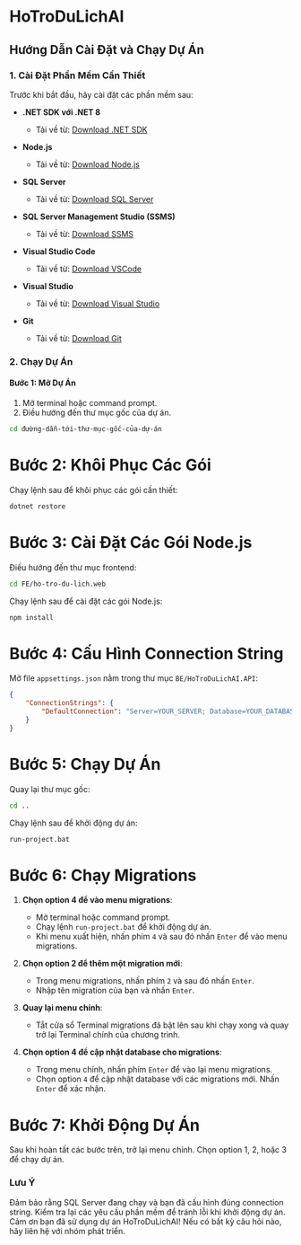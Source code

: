# HoTroDuLichAI

## Hướng Dẫn Cài Đặt và Chạy Dự Án

### 1. Cài Đặt Phần Mềm Cần Thiết

Trước khi bắt đầu, hãy cài đặt các phần mềm sau:

- **.NET SDK với .NET 8**
  - Tải về từ: [Download .NET SDK](https://dotnet.microsoft.com/download/dotnet/8.0)

- **Node.js**
  - Tải về từ: [Download Node.js](https://nodejs.org/)

- **SQL Server**
  - Tải về từ: [Download SQL Server](https://www.microsoft.com/en-us/sql-server/sql-server-downloads)

- **SQL Server Management Studio (SSMS)**
  - Tải về từ: [Download SSMS](https://docs.microsoft.com/en-us/sql/ssms/download-sql-server-management-studio-ssms)

- **Visual Studio Code**
  - Tải về từ: [Download VSCode](https://code.visualstudio.com/)

- **Visual Studio**
  - Tải về từ: [Download Visual Studio](https://visualstudio.microsoft.com/)

- **Git**
  - Tải về từ: [Download Git](https://git-scm.com/)

### 2. Chạy Dự Án

#### Bước 1: Mở Dự Án

1. Mở terminal hoặc command prompt.
2. Điều hướng đến thư mục gốc của dự án.

```bash
cd đường-dẫn-tới-thư-mục-gốc-của-dự-án
```
# Bước 2: Khôi Phục Các Gói
Chạy lệnh sau để khôi phục các gói cần thiết:

```bash
dotnet restore
```

# Bước 3: Cài Đặt Các Gói Node.js
Điều hướng đến thư mục frontend:

```bash
cd FE/ho-tro-du-lich.web
```
Chạy lệnh sau để cài đặt các gói Node.js:

```bash
npm install
```

# Bước 4: Cấu Hình Connection String
Mở file `appsettings.json` nằm trong thư mục `BE/HoTroDuLichAI.API`:
```json
{
    "ConnectionStrings": {
        "DefaultConnection": "Server=YOUR_SERVER; Database=YOUR_DATABASE_NAME; User Id=YOUR_USER_ID; Password=YOUR_USER_PASSWORD; Trusted_Connection=true; TrustServerCertificate=True;"
    }
}
```

# Bước 5: Chạy Dự Án
Quay lại thư mục gốc:

```bash
cd ..
```

Chạy lệnh sau để khởi động dự án:

```bash
run-project.bat
```

# Bước 6: Chạy Migrations

1. **Chọn option 4 để vào menu migrations**:
   - Mở terminal hoặc command prompt.
   - Chạy lệnh `run-project.bat` để khởi động dự án.
   - Khi menu xuất hiện, nhấn phím `4` và sau đó nhấn `Enter` để vào menu migrations.

2. **Chọn option 2 để thêm một migration mới**:
   - Trong menu migrations, nhấn phím `2` và sau đó nhấn `Enter`.
   - Nhập tên migration của bạn và nhấn `Enter`.

3. **Quay lại menu chính**:
   - Tắt cửa sổ Terminal migrations đã bật lên sau khi chạy xong và quay trở lại Terminal chính của chương trình.

4. **Chọn option 4 để cập nhật database cho migrations**:
   - Trong menu chính, nhấn phím `Enter` để vào lại menu migrations.
   - Chọn option `4` để cập nhật database với các migrations mới. Nhấn `Enter` để xác nhận.


# Bước 7: Khởi Động Dự Án
Sau khi hoàn tất các bước trên, trở lại menu chính. Chọn option 1, 2, hoặc 3 để chạy dự án.

### Lưu Ý
Đảm bảo rằng SQL Server đang chạy và bạn đã cấu hình đúng connection string.
Kiểm tra lại các yêu cầu phần mềm để tránh lỗi khi khởi động dự án.
Cảm ơn bạn đã sử dụng dự án HoTroDuLichAI! Nếu có bất kỳ câu hỏi nào, hãy liên hệ với nhóm phát triển.